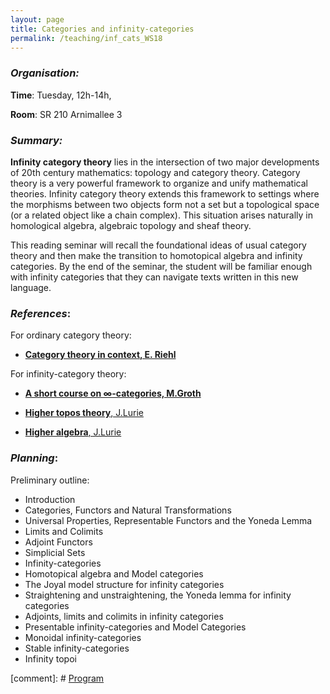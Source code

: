 ```yaml
---
layout: page
title: Categories and infinity-categories
permalink: /teaching/inf_cats_WS18
---
```


### _Organisation:_

**Time**: Tuesday, 12h-14h,

**Room**: SR 210 Arnimallee 3

### _Summary:_

**Infinity category theory** lies in the intersection of two major developments of 20th century mathematics: topology and category theory. Category theory is a very powerful framework to organize and unify mathematical theories. Infinity category theory extends this framework to settings where the morphisms between two objects form not a set but a topological space (or a related object like a chain complex). This situation arises naturally in homological algebra, algebraic topology and sheaf theory. 

This reading seminar will recall the foundational ideas of usual category theory and then make the transition to homotopical algebra and infinity categories. By the end of the seminar, the student will be familiar enough with infinity categories that they can navigate texts written in this new language.

### _References_:

For ordinary category theory:

- [**Category theory in context, E. Riehl**](http://www.math.jhu.edu/~eriehl/context.pdf) 

For infinity-category theory:

- [**A short course on ∞-categories, M.Groth**](https://arxiv.org/pdf/1007.2925.pdf)

- [**Higher topos theory**, J.Lurie]()

- [**Higher algebra**, J.Lurie]()

### _Planning_:

Preliminary outline:

- Introduction
- Categories, Functors and Natural Transformations
- Universal Properties, Representable Functors and the Yoneda Lemma
- Limits and Colimits
- Adjoint Functors
- Simplicial Sets
- Infinity-categories
- Homotopical algebra and Model categories
- The Joyal model structure for infinity categories
- Straightening and unstraightening, the Yoneda lemma for infinity categories
- Adjoints, limits and colimits in infinity categories
- Presentable infinity-categories and Model Categories
- Monoidal infinity-categories
- Stable infinity-categories
- Infinity topoi

[comment]: # [Program](/teaching/inf_cats_program.pdf)
